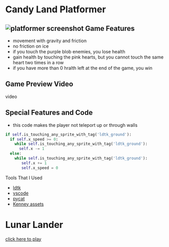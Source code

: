 Candy Land Platformer
=====================
![platformer screenshot](https://user-images.githubusercontent.com/114741234/231753262-28fbd598-ebcb-4fa4-8854-465b4af02807.png)
Game Features
----------------
 *  movement with gravity and friction
 *  no friction on ice
 *  if you touch the purple blob enemies, you lose health
 *  gain health by touching the pink hearts, but you cannot touch the same heart two times in a row
 *  if you have more than 0 hralth left at the end of the game, you win

Game Preview Video
------------------
video

Special Features and Code
-------------------------
 *  this code makes the player not teleport up or through walls

~~~python
if self.is_touching_any_sprite_with_tag('ldtk_ground'):      
  if self.x_speed >= 0:
    while self.is_touching_any_sprite_with_tag('ldtk_ground'):
      self.x -= 1
  else:
    while self.is_touching_any_sprite_with_tag('ldtk_ground'):
       self.x += 1 
       self.x_speed = 0
~~~

Tools That I Used
 *  [ldtk](https://ldtk.io/)
 *  [vscode](https://code.visualstudio.com/)
 *  [pycat](https://bitbucket.org/dwhite0/pycat.git)
 *  [Kenney assets](https://www.kenney.nl/assets)

Lunar Lander
============
[click here to play](eloise_lunar_lander_wedgl_v1/index.html)
